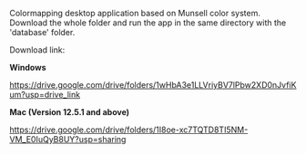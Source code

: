 Colormapping desktop application based on Munsell color system. Download the whole folder and run the app in the same directory with the 'database' folder.

Download link:

**Windows**

https://drive.google.com/drive/folders/1wHbA3e1LLVriyBV7lPbw2XD0nJvfiKum?usp=drive_link

**Mac (Version 12.5.1 and above)**

https://drive.google.com/drive/folders/1I8oe-xc7TQTD8TI5NM-VM_E0IuQyB8UY?usp=sharing

